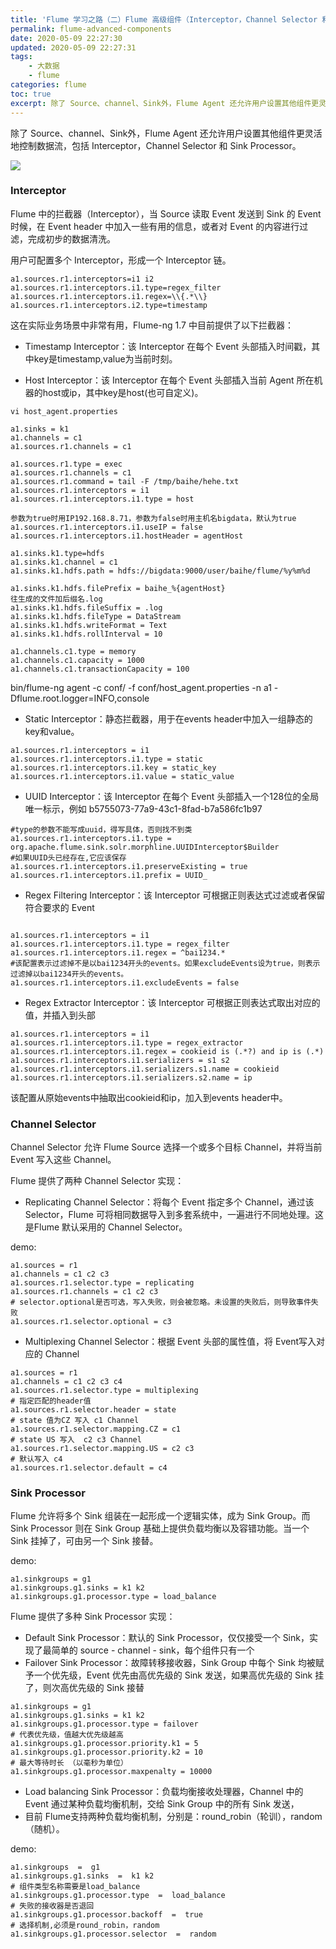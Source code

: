 ```yaml
---
title: 'Flume 学习之路（二）Flume 高级组件（Interceptor，Channel Selector 和 Sink Processor）'
permalink: flume-advanced-components
date: 2020-05-09 22:27:30
updated: 2020-05-09 22:27:31
tags: 
    - 大数据
    - flume
categories: flume
toc: true
excerpt: 除了 Source、channel、Sink外，Flume Agent 还允许用户设置其他组件更灵活地控制数据流，包括 Interceptor，Channel Selector 和 Sink Processor。
---
```



除了 Source、channel、Sink外，Flume Agent 还允许用户设置其他组件更灵活地控制数据流，包括 Interceptor，Channel Selector 和 Sink Processor。

![](https://static.studytime.xin/image/articles/spring-boottimg.jpeg)


### Interceptor
Flume 中的拦截器（Interceptor），当 Source 读取 Event 发送到 Sink 的 Event 时候，在 Event header 中加入一些有用的信息，或者对 Event 的内容进行过滤，完成初步的数据清洗。

用户可配置多个 Interceptor，形成一个 Interceptor 链。
```
a1.sources.r1.interceptors=i1 i2  
a1.sources.r1.interceptors.i1.type=regex_filter  
a1.sources.r1.interceptors.i1.regex=\\{.*\\}  
a1.sources.r1.interceptors.i2.type=timestamp
```

这在实际业务场景中非常有用，Flume-ng 1.7 中目前提供了以下拦截器：

- Timestamp Interceptor：该 Interceptor 在每个 Event 头部插入时间戳，其中key是timestamp,value为当前时刻。

- Host Interceptor：该 Interceptor 在每个 Event 头部插入当前 Agent 所在机器的host或ip，其中key是host(也可自定义)。

```
vi host_agent.properties

a1.sinks = k1
a1.channels = c1
a1.sources.r1.channels = c1

a1.sources.r1.type = exec
a1.sources.r1.channels = c1
a1.sources.r1.command = tail -F /tmp/baihe/hehe.txt
a1.sources.r1.interceptors = i1
a1.sources.r1.interceptors.i1.type = host

参数为true时用IP192.168.8.71，参数为false时用主机名bigdata，默认为true
a1.sources.r1.interceptors.i1.useIP = false
a1.sources.r1.interceptors.i1.hostHeader = agentHost
 
a1.sinks.k1.type=hdfs
a1.sinks.k1.channel = c1
a1.sinks.k1.hdfs.path = hdfs://bigdata:9000/user/baihe/flume/%y%m%d

a1.sinks.k1.hdfs.filePrefix = baihe_%{agentHost}
往生成的文件加后缀名.log
a1.sinks.k1.hdfs.fileSuffix = .log
a1.sinks.k1.hdfs.fileType = DataStream
a1.sinks.k1.hdfs.writeFormat = Text
a1.sinks.k1.hdfs.rollInterval = 10
 
a1.channels.c1.type = memory
a1.channels.c1.capacity = 1000
a1.channels.c1.transactionCapacity = 100
```

bin/flume-ng agent -c conf/ -f conf/host_agent.properties -n a1 -Dflume.root.logger=INFO,console

- Static Interceptor：静态拦截器，用于在events header中加入一组静态的key和value。
```
a1.sources.r1.interceptors = i1
a1.sources.r1.interceptors.i1.type = static
a1.sources.r1.interceptors.i1.key = static_key
a1.sources.r1.interceptors.i1.value = static_value

```

- UUID Interceptor：该 Interceptor 在每个 Event 头部插入一个128位的全局唯一标示，例如 b5755073-77a9-43c1-8fad-b7a586fc1b97

```
#type的参数不能写成uuid，得写具体，否则找不到类
a1.sources.r1.interceptors.i1.type = org.apache.flume.sink.solr.morphline.UUIDInterceptor$Builder
#如果UUID头已经存在,它应该保存
a1.sources.r1.interceptors.i1.preserveExisting = true
a1.sources.r1.interceptors.i1.prefix = UUID_
```

- Regex Filtering Interceptor：该 Interceptor 可根据正则表达式过滤或者保留符合要求的 Event
```

a1.sources.r1.interceptors = i1
a1.sources.r1.interceptors.i1.type = regex_filter
a1.sources.r1.interceptors.i1.regex = ^bai1234.*
#该配置表示过滤掉不是以bai1234开头的events。如果excludeEvents设为true，则表示过滤掉以bai1234开头的events。
a1.sources.r1.interceptors.i1.excludeEvents = false
```

- Regex Extractor Interceptor：该 Interceptor 可根据正则表达式取出对应的值，并插入到头部
```
a1.sources.r1.interceptors = i1
a1.sources.r1.interceptors.i1.type = regex_extractor
a1.sources.r1.interceptors.i1.regex = cookieid is (.*?) and ip is (.*)
a1.sources.r1.interceptors.i1.serializers = s1 s2
a1.sources.r1.interceptors.i1.serializers.s1.name = cookieid
a1.sources.r1.interceptors.i1.serializers.s2.name = ip
```

该配置从原始events中抽取出cookieid和ip，加入到events header中。

### Channel Selector

Channel Selector 允许 Flume Source 选择一个或多个目标 Channel，并将当前 Event 写入这些 Channel。

Flume 提供了两种 Channel Selector 实现：
- Replicating Channel Selector：将每个 Event 指定多个 Channel，通过该 Selector，Flume 可将相同数据导入到多套系统中，一遍进行不同地处理。这是Flume 默认采用的 Channel Selector。

demo:
```
a1.sources = r1
a1.channels = c1 c2 c3
a1.sources.r1.selector.type = replicating
a1.sources.r1.channels = c1 c2 c3
# selector.optional是否可选，写入失败，则会被忽略。未设置的失败后，则导致事件失败
a1.sources.r1.selector.optional = c3
```
- Multiplexing Channel Selector：根据 Event 头部的属性值，将 Event写入对应的 Channel

```
a1.sources = r1
a1.channels = c1 c2 c3 c4
a1.sources.r1.selector.type = multiplexing
# 指定匹配的header值
a1.sources.r1.selector.header = state
# state 值为CZ 写入 c1 Channel
a1.sources.r1.selector.mapping.CZ = c1
# state US 写入  c2 c3 Channel
a1.sources.r1.selector.mapping.US = c2 c3
# 默认写入 c4
a1.sources.r1.selector.default = c4
```

### Sink Processor
Flume 允许将多个 Sink 组装在一起形成一个逻辑实体，成为 Sink Group。而 Sink Processor 则在 Sink Group 基础上提供负载均衡以及容错功能。当一个 Sink 挂掉了，可由另一个 Sink 接替。

demo:

```
a1.sinkgroups = g1
a1.sinkgroups.g1.sinks = k1 k2
a1.sinkgroups.g1.processor.type = load_balance
```

Flume 提供了多种 Sink Processor 实现：
- Default Sink Processor：默认的 Sink Processor，仅仅接受一个 Sink，实现了最简单的 source - channel - sink，每个组件只有一个
- Failover Sink Processor：故障转移接收器，Sink Group 中每个 Sink 均被赋予一个优先级，Event 优先由高优先级的 Sink 发送，如果高优先级的 Sink 挂了，则次高优先级的 Sink 接替

```
a1.sinkgroups = g1
a1.sinkgroups.g1.sinks = k1 k2
a1.sinkgroups.g1.processor.type = failover
# 代表优先级，值越大优先级越高
a1.sinkgroups.g1.processor.priority.k1 = 5
a1.sinkgroups.g1.processor.priority.k2 = 10
# 最大等待时长 （以毫秒为单位）
a1.sinkgroups.g1.processor.maxpenalty = 10000
```

- Load balancing Sink Processor：负载均衡接收处理器，Channel 中的 Event 通过某种负载均衡机制，交给 Sink Group 中的所有 Sink 发送，
- 目前 Flume支持两种负载均衡机制，分别是：round_robin（轮训），random（随机）。

demo:
```
a1.sinkgroups  =  g1 
a1.sinkgroups.g1.sinks  =  k1 k2 
# 组件类型名称需要是load_balance
a1.sinkgroups.g1.processor.type  =  load_balance 
# 失败的接收器是否退回
a1.sinkgroups.g1.processor.backoff  =  true
# 选择机制,必须是round_robin，random
a1.sinkgroups.g1.processor.selector  =  random
```



